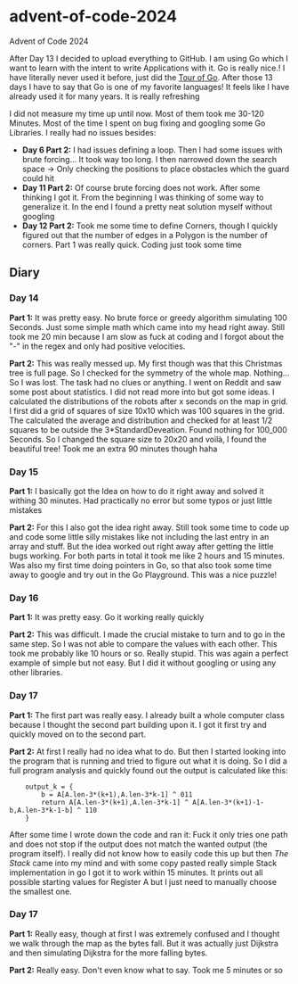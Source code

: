 # advent-of-code-2024
Advent of Code 2024

After Day 13 I decided to upload everything to GitHub. I am using Go which I want to learn with the intent to write Applications 
with it. Go is really nice.! I have literally never used it before, just did the [Tour of Go](https://go.dev/tour/welcome/1).
After those 13 days I have to say that Go is one of my favorite languages! It feels like I have already used it for many years. 
It is really refreshing

I did not measure my time up until now. Most of them took me 30-120 Minutes. Most of the time I spent on bug fixing and googling some Go Libraries. I really had no issues besides: 
- **Day 6 Part 2:** I had issues defining a loop. Then I had some issues with brute forcing... It took way too long. I then narrowed down the 
search space → Only checking the positions to place obstacles which the guard could hit
- **Day 11 Part 2:** Of course brute forcing does not work. After some thinking I got it. From the beginning I was thinking of some way to generalize it. In
the end I found a pretty neat solution myself without googling
- **Day 12 Part 2:** Took me some time to define Corners, though I quickly figured out that the number of edges in a Polygon is the number of corners. Part 1 was really quick. Coding just took some time 

## Diary

### Day 14
**Part 1:** It was pretty easy. No brute force or greedy algorithm simulating 100 Seconds. Just some simple math which came into my head right away. Still took me 20 min because I am slow as fuck at coding and I forgot about the "-" in the regex and only had positive velocities.

**Part 2:** This was really messed up. My first though was that this Christmas tree is full page. So I checked for the symmetry of the whole map. Nothing... So I was lost. The task had no clues or anything. I went on Reddit and saw some post about statistics. I did not read more into but got some ideas. I calculated the distributions of the robots after x seconds on the map in grid. I first did a grid of squares of size 10x10 which was 100 squares in the grid. The calculated the average and distribution and checked for at least 1/2 squares to be outside the 3*StandardDeveation. Found nothing for 100_000 Seconds. So I changed the square size to 20x20 and voilà, I found the beautiful tree! Took me an extra 90 minutes though haha

### Day 15
**Part 1:** I basically got the Idea on how to do it right away and solved it withing 30 minutes. Had practically no error but some typos or just little mistakes

**Part 2:** For this I also got the idea right away. Still took some time to code up and code some little silly mistakes like not including the last entry in an array and stuff. But the idea worked out right away after getting the little bugs working. For both parts in total it took me like 2 hours and 15 minutes. Was also my first time doing pointers in Go, so that also took some time away to google and try out in the Go Playground. This was a nice puzzle!

### Day 16
**Part 1:** It was pretty easy. Go it working really quickly

**Part 2:** This was difficult. I made the crucial mistake to turn and to go in the same step. So I was not able to compare the values with each other.
This took me probably like 10 hours or so. Really stupid. This was again a perfect example of simple but not easy. But I did it without googling or using any 
other libraries.

### Day 17
**Part 1:** The first part was really easy. I already built a whole computer class because I thought the second part building upon it. I got it first try and quickly moved on to the second part.

**Part 2:** At first I really had no idea what to do. But then I started looking into the program that is running and tried to figure out what it is doing. So I did a full program analysis and quickly found out the output is calculated like this:
```
	output_k = {
		b = A[A.len-3*(k+1),A.len-3*k-1] ^ 011
		return A[A.len-3*(k+1),A.len-3*k-1] ^ A[A.len-3*(k+1)-1-b,A.len-3*k-1-b] ^ 110
	}
```
After some time I wrote down the code and ran it: Fuck it only tries one path and does not stop if the output does not match the wanted output (the program itself).
I really did not know how to easily code this up but then *The Stack* came into my mind and with some copy pasted really simple Stack implementation in go I got it to work within 15 minutes. It prints out all possible starting values for Register A but I just need to manually choose the smallest one.

### Day 17
**Part 1:** Really easy, though at first I was extremely confused and I thought we walk through the map as the bytes fall. But it was actually just Dijkstra and then simulating Dijkstra for the more falling bytes.

**Part 2:** Really easy. Don't even know what to say. Took me 5 minutes or so